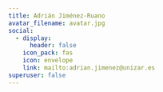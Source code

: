 ```yaml
---
title: Adrián Jiménez-Ruano
avatar_filename: avatar.jpg
social:
  - display:
      header: false
    icon_pack: fas
    icon: envelope
    link: mailto:adrian.jimenez@unizar.es
superuser: false
---
```

